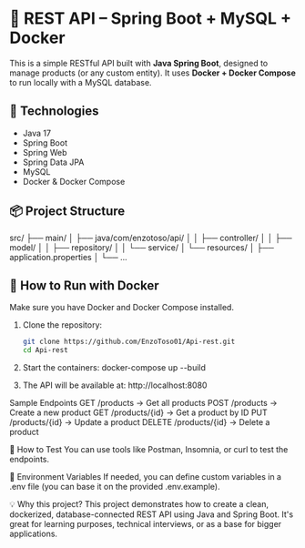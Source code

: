 # 🧩 REST API – Spring Boot + MySQL + Docker

This is a simple RESTful API built with **Java Spring Boot**, designed to manage products (or any custom entity). It uses **Docker + Docker Compose** to run locally with a MySQL database.

## 🚀 Technologies

- Java 17
- Spring Boot
- Spring Web
- Spring Data JPA
- MySQL
- Docker & Docker Compose

## 📦 Project Structure

src/
├── main/
│   ├── java/com/enzotoso/api/
│   │   ├── controller/
│   │   ├── model/
│   │   ├── repository/
│   │   └── service/
│   └── resources/
│       ├── application.properties
│       └── ...

## 🐳 How to Run with Docker

Make sure you have Docker and Docker Compose installed.

1. Clone the repository:
   ```bash
   git clone https://github.com/EnzoToso01/Api-rest.git
   cd Api-rest
2. Start the containers:
docker-compose up --build

3. The API will be available at:
http://localhost:8080

Sample Endpoints
GET /products → Get all products
POST /products → Create a new product
GET /products/{id} → Get a product by ID
PUT /products/{id} → Update a product
DELETE /products/{id} → Delete a product

🧪 How to Test
You can use tools like Postman, Insomnia, or curl to test the endpoints.

📁 Environment Variables
If needed, you can define custom variables in a .env file
(you can base it on the provided .env.example).

💡 Why this project?
This project demonstrates how to create a clean, dockerized, database-connected REST API using Java and Spring Boot. It's great for learning purposes, technical interviews, or as a base for bigger applications.
